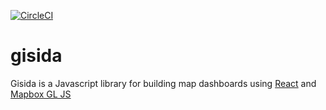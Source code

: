 [![CircleCI](https://circleci.com/gh/onaio/gisida.svg?style=svg&circle-token=f208fd6ec8d6c2990a75c21602b0da14ed63b59b)](https://circleci.com/gh/onaio/gisida)

# gisida
Gisida is a Javascript library for building map dashboards using [React](https://github.com/facebook/react) and [Mapbox GL JS](https://github.com/mapbox/mapbox-gl-js)

